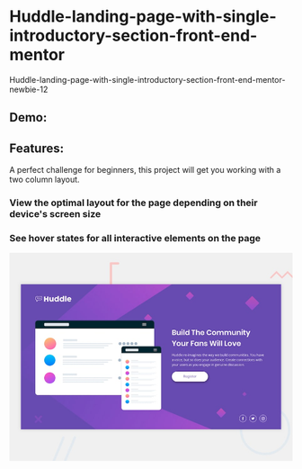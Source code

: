 # Huddle-landing-page-with-single-introductory-section-front-end-mentor

Huddle-landing-page-with-single-introductory-section-front-end-mentor-newbie-12

## Demo:

## Features:

A perfect challenge for beginners, this project will get you working with a two column layout.

### View the optimal layout for the page depending on their device's screen size

### See hover states for all interactive elements on the page

![Getting Started](./design/desktop-preview.jpg)
